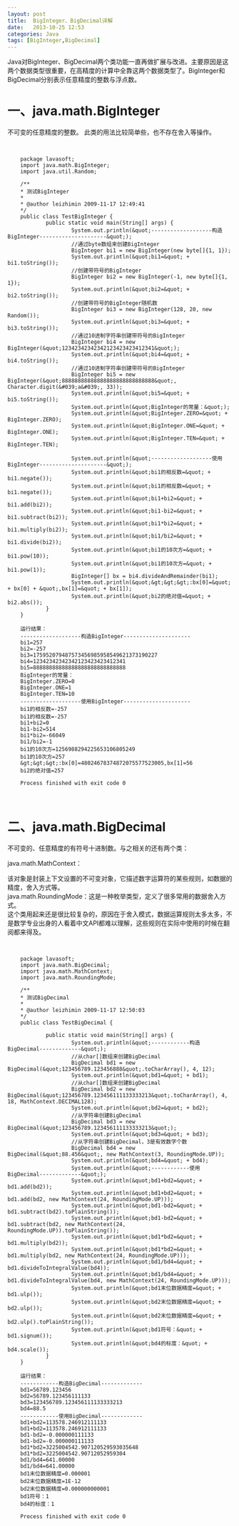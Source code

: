 ```yaml
---
layout: post
title:  BigInteger、BigDecimal详解
date:   2013-10-25 12:53
categories: Java
tags: [BigInteger,BigDecimal]
---
```


Java对BigInteger、BigDecimal两个类功能一直再做扩展与改进。主要原因是这两个数据类型很重要，在高精度的计算中全靠这两个数据类型了。BigInteger和BigDecimal分别表示任意精度的整数与浮点数。
<h1><strong>一、java.math.BigInteger</strong></h1>
<div></div>
<div>
<div>不可变的任意精度的整数。 此类的用法比较简单些，也不存在舍入等操作。</div>
<div>
<pre class="brush: java; gutter: true">

		package lavasoft; 
		import java.math.BigInteger; 
		import java.util.Random; 
		
		/** 
		* 测试BigInteger 
		* 
		* @author leizhimin 2009-11-17 12:49:41 
		*/ 
		public class TestBigInteger { 
		        public static void main(String[] args) { 
		                System.out.println(&quot;-------------------构造BigInteger---------------------&quot;); 
		                //通过byte数组来创建BigInteger 
		                BigInteger bi1 = new BigInteger(new byte[]{1, 1}); 
		                System.out.println(&quot;bi1=&quot; + bi1.toString()); 
		                //创建带符号的BigInteger 
		                BigInteger bi2 = new BigInteger(-1, new byte[]{1, 1}); 
		                System.out.println(&quot;bi2=&quot; + bi2.toString()); 
		                //创建带符号的BigInteger随机数 
		                BigInteger bi3 = new BigInteger(128, 20, new Random()); 
		                System.out.println(&quot;bi3=&quot; + bi3.toString()); 
		                //通过10进制字符串创建带符号的BigInteger 
		                BigInteger bi4 = new BigInteger(&quot;12342342342342123423423412341&quot;); 
		                System.out.println(&quot;bi4=&quot; + bi4.toString()); 
		                //通过10进制字符串创建带符号的BigInteger 
		                BigInteger bi5 = new BigInteger(&quot;88888888888888888888888888888&quot;, Character.digit(&#039;a&#039;, 33)); 
		                System.out.println(&quot;bi5=&quot; + bi5.toString()); 
		                System.out.println(&quot;BigInteger的常量：&quot;); 
		                System.out.println(&quot;BigInteger.ZERO=&quot; + BigInteger.ZERO); 
		                System.out.println(&quot;BigInteger.ONE=&quot; + BigInteger.ONE); 
		                System.out.println(&quot;BigInteger.TEN=&quot; + BigInteger.TEN); 
		
		                System.out.println(&quot;-------------------使用BigInteger---------------------&quot;); 
		                System.out.println(&quot;bi1的相反数=&quot; + bi1.negate()); 
		                System.out.println(&quot;bi1的相反数=&quot; + bi1.negate()); 
		                System.out.println(&quot;bi1+bi2=&quot; + bi1.add(bi2)); 
		                System.out.println(&quot;bi1-bi2=&quot; + bi1.subtract(bi2)); 
		                System.out.println(&quot;bi1*bi2=&quot; + bi1.multiply(bi2)); 
		                System.out.println(&quot;bi1/bi2=&quot; + bi1.divide(bi2)); 
		                System.out.println(&quot;bi1的10次方=&quot; + bi1.pow(10)); 
		                System.out.println(&quot;bi1的10次方=&quot; + bi1.pow(1)); 
		                BigInteger[] bx = bi4.divideAndRemainder(bi1); 
		                System.out.println(&quot;&gt;&gt;&gt;:bx[0]=&quot; + bx[0] + &quot;,bx[1]=&quot; + bx[1]); 
		                System.out.println(&quot;bi2的绝对值=&quot; + bi2.abs()); 
		        } 
		}
		
		运行结果：
		-------------------构造BigInteger--------------------- 
		bi1=257 
		bi2=-257 
		bi3=175952079487573456985958549621373190227 
		bi4=12342342342342123423423412341 
		bi5=88888888888888888888888888888 
		BigInteger的常量： 
		BigInteger.ZERO=0 
		BigInteger.ONE=1 
		BigInteger.TEN=10 
		-------------------使用BigInteger--------------------- 
		bi1的相反数=-257 
		bi1的相反数=-257 
		bi1+bi2=0 
		bi1-bi2=514 
		bi1*bi2=-66049 
		bi1/bi2=-1 
		bi1的10次方=1256988294225653106805249 
		bi1的10次方=257 
		&gt;&gt;&gt;:bx[0]=48024678374872075577523005,bx[1]=56 
		bi2的绝对值=257 
		
		Process finished with exit code 0
</pre>
</div>
</div>
<h1><strong>二、java.math.BigDecimal
</strong></h1>
不可变的、任意精度的有符号十进制数。与之相关的还有两个类：
<div>

java.math.MathContext：
<div>该对象是封装上下文设置的不可变对象，它描述数字运算符的某些规则，如数据的精度，舍入方式等。</div>
<div>java.math.RoundingMode：这是一种枚举类型，定义了很多常用的数据舍入方式。</div>
</div>
<div></div>
<div>这个类用起来还是很比较复杂的，原因在于舍入模式，数据运算规则太多太多，不是数学专业出身的人看着中文API都难以理解，这些规则在实际中使用的时候在翻阅都来得及。</div>
<div>
<pre class="brush: java; gutter: true">

		package lavasoft; 
		import java.math.BigDecimal; 
		import java.math.MathContext; 
		import java.math.RoundingMode; 
		
		/** 
		* 测试BigDecimal 
		* 
		* @author leizhimin 2009-11-17 12:50:03 
		*/ 
		public class TestBigDecimal { 
		
		        public static void main(String[] args) { 
		                System.out.println(&quot;------------构造BigDecimal-------------&quot;); 
		                //从char[]数组来创建BigDecimal 
		                BigDecimal bd1 = new BigDecimal(&quot;123456789.123456888&quot;.toCharArray(), 4, 12); 
		                System.out.println(&quot;bd1=&quot; + bd1); 
		                //从char[]数组来创建BigDecimal 
		                BigDecimal bd2 = new BigDecimal(&quot;123456789.123456111133333213&quot;.toCharArray(), 4, 18, MathContext.DECIMAL128); 
		                System.out.println(&quot;bd2=&quot; + bd2); 
		                //从字符串创建BigDecimal 
		                BigDecimal bd3 = new BigDecimal(&quot;123456789.123456111133333213&quot;); 
		                System.out.println(&quot;bd3=&quot; + bd3); 
		                //从字符串创建BigDecimal，3是有效数字个数 
		                BigDecimal bd4 = new BigDecimal(&quot;88.456&quot;, new MathContext(3, RoundingMode.UP)); 
		                System.out.println(&quot;bd4=&quot; + bd4); 
		                System.out.println(&quot;------------使用BigDecimal-------------&quot;); 
		                System.out.println(&quot;bd1+bd2=&quot; + bd1.add(bd2)); 
		                System.out.println(&quot;bd1+bd2=&quot; + bd1.add(bd2, new MathContext(24, RoundingMode.UP))); 
		                System.out.println(&quot;bd1-bd2=&quot; + bd1.subtract(bd2).toPlainString()); 
		                System.out.println(&quot;bd1-bd2=&quot; + bd1.subtract(bd2, new MathContext(24, RoundingMode.UP)).toPlainString()); 
		                System.out.println(&quot;bd1*bd2=&quot; + bd1.multiply(bd2)); 
		                System.out.println(&quot;bd1*bd2=&quot; + bd1.multiply(bd2, new MathContext(24, RoundingMode.UP))); 
		                System.out.println(&quot;bd1/bd4=&quot; + bd1.divideToIntegralValue(bd4)); 
		                System.out.println(&quot;bd1/bd4=&quot; + bd1.divideToIntegralValue(bd4, new MathContext(24, RoundingMode.UP))); 
		                System.out.println(&quot;bd1末位数据精度=&quot; + bd1.ulp()); 
		                System.out.println(&quot;bd2末位数据精度=&quot; + bd2.ulp()); 
		                System.out.println(&quot;bd2末位数据精度=&quot; + bd2.ulp().toPlainString()); 
		                System.out.println(&quot;bd1符号：&quot; + bd1.signum()); 
		                System.out.println(&quot;bd4的标度：&quot; + bd4.scale()); 
		        } 
		}
		
		运行结果：
		------------构造BigDecimal------------- 
		bd1=56789.123456 
		bd2=56789.123456111133 
		bd3=123456789.123456111133333213 
		bd4=88.5 
		------------使用BigDecimal------------- 
		bd1+bd2=113578.246912111133 
		bd1+bd2=113578.246912111133 
		bd1-bd2=-0.000000111133 
		bd1-bd2=-0.000000111133 
		bd1*bd2=3225004542.907120529593035648 
		bd1*bd2=3225004542.90712052959304 
		bd1/bd4=641.00000 
		bd1/bd4=641.00000 
		bd1末位数据精度=0.000001 
		bd2末位数据精度=1E-12 
		bd2末位数据精度=0.000000000001 
		bd1符号：1 
		bd4的标度：1 
		
		Process finished with exit code 0

</pre>
</div>
&nbsp;
<h2><strong> </strong></h2>